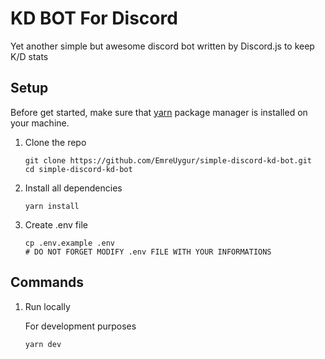 # KD BOT For Discord

Yet another simple but awesome discord bot written by Discord.js to keep K/D stats

## Setup

Before get started, make sure that [yarn](https://classic.yarnpkg.com/en/docs/install) package manager is installed on your machine.

1. Clone the repo

   ```
   git clone https://github.com/EmreUygur/simple-discord-kd-bot.git
   cd simple-discord-kd-bot
   ```

2. Install all dependencies

   ```
   yarn install
   ```

3. Create .env file

   ```
   cp .env.example .env
   # DO NOT FORGET MODIFY .env FILE WITH YOUR INFORMATIONS
   ```

## Commands

1. Run locally

   For development purposes

   ```
   yarn dev
   ```
